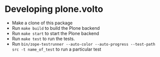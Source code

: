 # Developing plone.volto

- Make a clone of this package
- Run `make build` to build the Plone backend
- Run `make start` to start the Plone backend
- Run `make test` to run the tests.
- Run `bin/zope-testrunner --auto-color --auto-progress --test-path src -t name_of_test` to run a particular test
